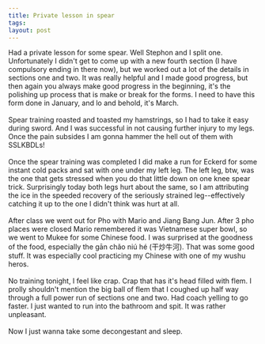 ```yaml
---
title: Private lesson in spear
tags: 
layout: post
---
```

Had a private lesson for some spear.  Well Stephon and I split one.  Unfortunately  I didn't get to come up with a new fourth section (I have compulsory ending in there now), but we worked out a lot of the details in sections one and two.  It was really helpful and I made good progress, but then again you always make good progress in the beginning, it's the polishing up process that is make or break for the forms.  I need to have this form done in January, and lo and behold, it's March.  <br /><br />Spear training roasted and toasted my hamstrings, so I had to take it easy during sword.  And I was successful in not causing further injury to my legs.  Once the pain subsides I am gonna hammer the hell out of them with <span class="info" title="Stiff Single Leg Kettlebell Deadlifts">SSLKBDL</span>s!  <br /><br />Once the spear training was completed I did make a run for Eckerd for some instant cold packs and sat with one under my left leg.  The left leg, btw, was the one that gets stressed when you do that little down on one knee spear trick.  Surprisingly today both legs hurt about the same, so I am attributing the ice in the speeded recovery of the seriously strained leg--effectively catching it up to the one I didn't think was hurt at all.  <br /><br />After class we went out for Pho with Mario and Jiang Bang Jun.  After 3 pho places were closed Mario remembered it was Vietnamese super bowl, so we went to Mukee for some Chinese food. I was surprised at the goodness of the food, especially the gān chǎo niú hé (干炒牛河).  That was some good stuff. It was especially cool practicing my Chinese with one of my wushu heros. <br /><br />No training tonight, I feel like crap.  Crap that has it's head filled with flem.  I prolly shouldn't mention the big ball of flem that I coughed up half way through a full power run of sections one and two.  Had coach yelling to go faster.  I just wanted to run into the bathroom and spit.  It was rather unpleasant.<br /><br />Now I just wanna take some decongestant and sleep.
